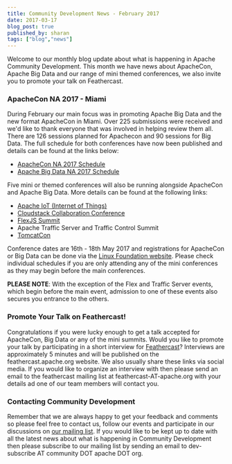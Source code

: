 ```yaml
---
title: Community Development News - February 2017
date: 2017-03-17
blog_post: true
published_by: sharan
tags: ["blog","news"]
---
```


Welcome to our monthly blog update about what is happening in Apache Community Development. This month we have news
about ApacheCon, Apache Big Data and our range of mini themed conferences, we also invite you to promote your talk on
Feathercast.

### ApacheCon NA 2017 - Miami

During February our main focus was in promoting Apache Big Data and the new format ApacheCon in Miami. Over 225
submissions were received and we'd like to thank everyone that was involved in helping review them all. There are 126
sessions planned for Apachecon and 90 sessions for Big Data. The full schedule for both conferences have now been
published and details can be found at the links below:

* [ApacheCon NA 2017 Schedule](http://events.linuxfoundation.org/events/apachecon-north-america/program/schedule)
* [Apache Big Data NA 2017 Schedule](http://events.linuxfoundation.org/events/apache-big-data-north-america/program/schedule)

Five mini or themed conferences will also be running alongside ApacheCon and Apache Big Data. More details can be found
at the following links:

* [Apache IoT (Internet of Things)](http://us.apacheiot.org/)
* [Cloudstack Collaboration Conference](http://us.cloudstackcollab.org/)
* [FlexJS Summit](http://us.apacheflexjs.org/)
* Apache Traffic Server and Traffic Control Summit
* [TomcatCon](https://tomcat.apache.org/conference.html)

Conference dates are 16th - 18th May 2017 and registrations for ApacheCon or Big Data can be done via
the [Linux Foundation website](http://events.linuxfoundation.org/events/apachecon-north-america/attend/register-).
Please check individual schedules if you are only attending any of the mini conferences as they may begin before the
main conferences. 

**PLEASE NOTE**: With the exception of the Flex and Traffic Server events, which begin before the main event, admission
to one of these events also secures you entrance to the others. 

### Promote Your Talk on Feathercast!

Congratulations if you were lucky enough to get a talk accepted for ApacheCon, Big Data or any of the mini summits.
Would you like to promote your talk by participating in a short interview
for [Feathercast](https://feathercast.apache.org/)? Interviews are approximately 5 minutes and will be published on the
feathercast.apache.org website. We also usually share these links via social media. If you would like to organize an
interview with then please send an email to the feathercast mailing list at feathercast-AT-apache.org with your details
ad one of our team members will contact you.

### Contacting Community Development

Remember that we are always happy to get your feedback and comments so please feel free to contact us, follow our events
and participate in our discussions on [our mailing list](https://s.apache.org/qdrd). If you would like to be kept up to
date with all the latest news about what is happening in Community Development then please subscribe to our mailing list
by sending an email to dev-subscribe AT community DOT apache DOT org.
